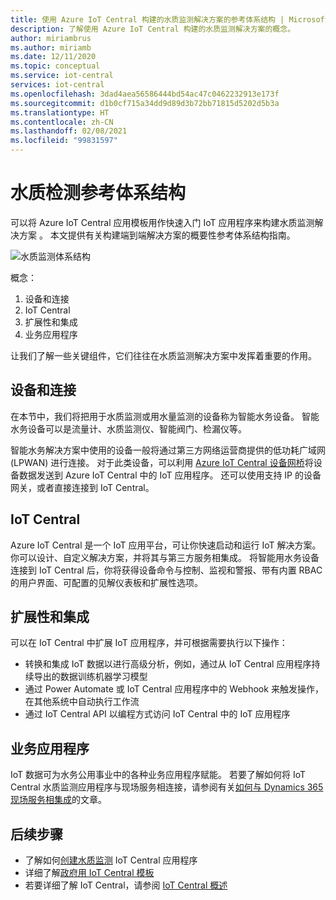 ```yaml
---
title: 使用 Azure IoT Central 构建的水质监测解决方案的参考体系结构 | Microsoft Docs
description: 了解使用 Azure IoT Central 构建的水质监测解决方案的概念。
author: miriambrus
ms.author: miriamb
ms.date: 12/11/2020
ms.topic: conceptual
ms.service: iot-central
services: iot-central
ms.openlocfilehash: 3dad4aea56586444bd54ac47c0462232913e173f
ms.sourcegitcommit: d1b0cf715a34dd9d89d3b72bb71815d5202d5b3a
ms.translationtype: HT
ms.contentlocale: zh-CN
ms.lasthandoff: 02/08/2021
ms.locfileid: "99831597"
---
```

# <a name="water-quality-monitoring-reference-architecture"></a>水质检测参考体系结构 
可以将 Azure IoT Central 应用模板用作快速入门 IoT 应用程序来构建水质监测解决方案  。 本文提供有关构建端到端解决方案的概要性参考体系结构指南。 

![水质监测体系结构](./media/concepts-waterqualitymonitoring-architecture/concepts-waterqualitymonitoring-architecture1.png)

概念：

1. 设备和连接  
1. IoT Central 
1. 扩展性和集成
1. 业务应用程序

让我们了解一些关键组件，它们往往在水质监测解决方案中发挥着重要的作用。

## <a name="devices-and-connectivity"></a>设备和连接 
在本节中，我们将把用于水质监测或用水量监测的设备称为智能水务设备。 智能水务设备可以是流量计、水质监测仪、智能阀门、检漏仪等。

智能水务解决方案中使用的设备一般将通过第三方网络运营商提供的低功耗广域网 (LPWAN) 进行连接。 对于此类设备，可以利用 [Azure IoT Central 设备网桥](../core/howto-build-iotc-device-bridge.md)将设备数据发送到 Azure IoT Central 中的 IoT 应用程序。 还可以使用支持 IP 的设备网关，或者直接连接到 IoT Central。

## <a name="iot-central"></a>IoT Central 
Azure IoT Central 是一个 IoT 应用平台，可让你快速启动和运行 IoT 解决方案。 你可以设计、自定义解决方案，并将其与第三方服务相集成。
将智能用水务设备连接到 IoT Central 后，你将获得设备命令与控制、监视和警报、带有内置 RBAC 的用户界面、可配置的见解仪表板和扩展性选项。 

## <a name="extensibility-and-integrations"></a>扩展性和集成
可以在 IoT Central 中扩展 IoT 应用程序，并可根据需要执行以下操作：
* 转换和集成 IoT 数据以进行高级分析，例如，通过从 IoT Central 应用程序持续导出的数据训练机器学习模型
* 通过 Power Automate 或 IoT Central 应用程序中的 Webhook 来触发操作，在其他系统中自动执行工作流
* 通过 IoT Central API 以编程方式访问 IoT Central 中的 IoT 应用程序

## <a name="business-applications"></a>业务应用程序 
IoT 数据可为水务公用事业中的各种业务应用程序赋能。 若要了解如何将 IoT Central 水质监测应用程序与现场服务相连接，请参阅有关[如何与 Dynamics 365 现场服务相集成](./how-to-configure-connected-field-services.md)的文章。 


## <a name="next-steps"></a>后续步骤
* 了解如何[创建水质监测](./tutorial-water-quality-monitoring.md) IoT Central 应用程序
* 详细了解[政府用 IoT Central 模板](./overview-iot-central-government.md)
* 若要详细了解 IoT Central，请参阅 [IoT Central 概述](../core/overview-iot-central.md)

